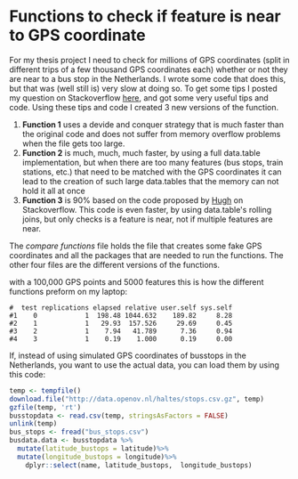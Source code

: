 # Functions to check if feature is near to GPS coordinate
For my thesis project I need to check for millions of GPS coordinates (split in different trips of a few thousand GPS coordinates each) whether or not they are near to a bus stop in the Netherlands. I wrote some code that does this, but that was (well still is) very slow at doing so. To get some tips I posted my question on Stackoverflow [here](https://stackoverflow.com/questions/53212103/how-to-efficiently-calculate-distance-between-gps-points-in-one-dataset-and-gps), and got some very useful tips and code. Using these tips and code I created 3 new versions of the function.
1. **Function 1** uses a devide and conquer strategy that is much faster than the original code and does not suffer from memory overflow problems when the file gets too large. 
2. **Function 2** is much, much, much faster, by using a full data.table implementation, but when there are too many features (bus stops, train stations, etc.) that need to be matched with the GPS coordinates it can lead to the creation of such large data.tables that the memory can not hold it all at once
3.  **Function 3** is 90% based on the code proposed by [Hugh](https://stackoverflow.com/users/1664978/hugh) on Stackoverflow. This code is even faster, by using data.table's rolling joins, but only checks is a feature is near, not if multiple features are near.

The *compare functions* file holds the file that creates some fake GPS coordinates and all the packages that are needed to run the functions. The other four files are the different versions of the functions.

with a 100,000 GPS points and 5000 features this is how the different functions preform on my laptop:

```
#  test replications elapsed relative user.self sys.self
#1    0            1  198.48 1044.632    189.82     8.28
#2    1            1   29.93  157.526     29.69     0.45
#3    2            1    7.94   41.789      7.36     0.94
#4    3            1    0.19    1.000      0.19     0.00
```

If, instead of using simulated GPS coordinates of busstops in the Netherlands, you want to use the actual data, you can load them  by using this code:
```r
temp <- tempfile()
download.file("http://data.openov.nl/haltes/stops.csv.gz", temp) 
gzfile(temp, 'rt')
busstopdata <- read.csv(temp, stringsAsFactors = FALSE)
unlink(temp)
bus_stops <- fread("bus_stops.csv")
busdata.data <- busstopdata %>%
  mutate(latitude_bustops = latitude)%>%
  mutate(longitude_bustops = longitude)%>%
    dplyr::select(name, latitude_bustops,  longitude_bustops)
```
